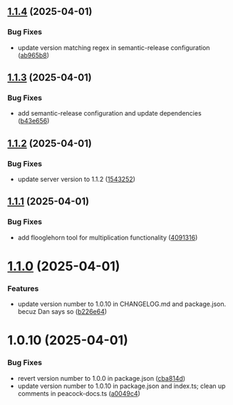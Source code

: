 ## [1.1.4](https://github.com/johnpapa/peacock-mcp/compare/1.1.3...1.1.4) (2025-04-01)


### Bug Fixes

* update version matching regex in semantic-release configuration ([ab965b8](https://github.com/johnpapa/peacock-mcp/commit/ab965b8cd9751a9227587ca7f203dead00e28ded))

## [1.1.3](https://github.com/johnpapa/peacock-mcp/compare/1.1.2...1.1.3) (2025-04-01)


### Bug Fixes

* add semantic-release configuration and update dependencies ([b43e656](https://github.com/johnpapa/peacock-mcp/commit/b43e656afc7d99f7f0ec593be9bfd88f25ac4568))

## [1.1.2](https://github.com/johnpapa/peacock-mcp/compare/1.1.1...1.1.2) (2025-04-01)


### Bug Fixes

* update server version to 1.1.2 ([1543252](https://github.com/johnpapa/peacock-mcp/commit/15432523f0fee58dbf6d88a80b1df2101f5804c8))

## [1.1.1](https://github.com/johnpapa/peacock-mcp/compare/1.1.0...1.1.1) (2025-04-01)


### Bug Fixes

* add flooglehorn tool for multiplication functionality ([4091316](https://github.com/johnpapa/peacock-mcp/commit/40913165dd366fb491c5e236214500ddc4fd17a1))

# [1.1.0](https://github.com/johnpapa/peacock-mcp/compare/1.0.0...1.1.0) (2025-04-01)


### Features

* update version number to 1.0.10 in CHANGELOG.md and package.json. becuz Dan says so ([b226e64](https://github.com/johnpapa/peacock-mcp/commit/b226e64bc75f39c6e8c3f4d564055182bece88a0))

# 1.0.10 (2025-04-01)


### Bug Fixes

* revert version number to 1.0.0 in package.json ([cba814d](https://github.com/johnpapa/peacock-mcp/commit/cba814dea9855dcc8b2e911fef085234081ebaf3))
* update version number to 1.0.10 in package.json and index.ts; clean up comments in peacock-docs.ts ([a0049c4](https://github.com/johnpapa/peacock-mcp/commit/a0049c49f4c01c2fd24a95b558c690d6fc96213b))
